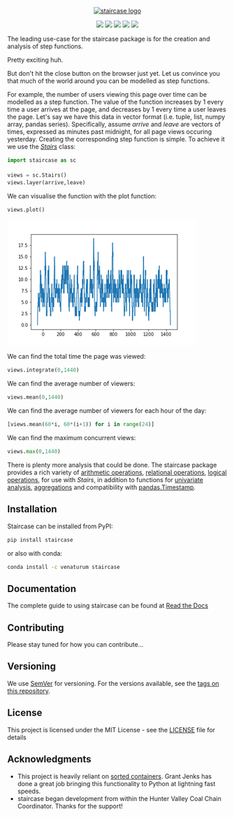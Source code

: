 <p align="center"><a href="https://github.com/venaturum/staircase"><img src="https://github.com/venaturum/staircase/blob/master/docs/img/staircase.png?raw=true" title="staircase logo" alt="staircase logo"></a></p>


<p align="center">
    <a href="https://www.python.org/" alt="Python version">
        <img src="https://img.shields.io/pypi/pyversions/staircase" /></a>
    <a href="https://pypi.org/project/staircase/" alt="PyPI version">
        <img src="https://img.shields.io/pypi/v/staircase" /></a>
    <a href="https://anaconda.org/venaturum/staircase" alt="Conda version">
        <img src="https://img.shields.io/conda/v/venaturum/staircase" /></a>
    <a href="https://railing.readthedocs.io/en/stable/" alt="Read the Docs">
        <img src="https://readthedocs.org/projects/railing/badge/?version=stable" /></a>
    <a href="https://staircase.mit-license.org/" alt="License">
        <img src="http://img.shields.io/:license-mit-blue.svg?style=flat-square"></a>
</p>

The leading use-case for the staircase package is for the creation and analysis of step functions.

Pretty exciting huh.

But don't hit the close button on the browser just yet.  Let us convince you that much of the world around you can be modelled as step functions.

For example, the number of users viewing this page over time can be modelled as a step function.  The value of the function increases by 1 every time a user arrives at the page, and decreases by 1 every time a user leaves the page.  Let's say we have this data in vector format (i.e. tuple, list, numpy array, pandas series).  Specifically, assume *arrive* and *leave* are vectors of times, expressed as minutes past midnight, for all page views occuring yesterday.  Creating the corresponding step function is simple.  To achieve it we use the *[Stairs](https://railing.readthedocs.io/en/stable/Stairs.html)* class:

```python
import staircase as sc

views = sc.Stairs()
views.layer(arrive,leave)
```

We can visualise the function with the plot function:
```python
views.plot()
```
<p align="left"><img src="docs/img/pageviews.png?raw=true" title="pageviews example" alt="pageviews example"></p>

We can find the total time the page was viewed:
```python
views.integrate(0,1440)
```

We can find the average number of viewers:
```python
views.mean(0,1440)
```

We can find the average number of viewers for each hour of the day:
```python
[views.mean(60*i, 60*(i+1)) for i in range(24)]
```

We can find the maximum concurrent views:
```python
views.max(0,1440)
```

There is plenty more analysis that could be done.  The staircase package provides a rich variety of [arithmetic operations](https://railing.readthedocs.io/en/stable/Stairs.html#arithmetic-operators), [relational operations](https://railing.readthedocs.io/en/stable/Stairs.html#relational-operators), [logical operations](https://railing.readthedocs.io/en/stable/Stairs.html#logical-operators), for use with *Stairs*, in addition to functions for [univariate analysis](https://railing.readthedocs.io/en/stable/Stairs.html#summary-statistics), [aggregations](https://railing.readthedocs.io/en/stable/multi_stair.html) and compatibility with [pandas.Timestamp](https://railing.readthedocs.io/en/stable/multi_stair.html).


## Installation

Staircase can be installed from PyPI:

```bash
pip install staircase
```

or also with conda:

```bash
conda install -c venaturum staircase
```

## Documentation
The complete guide to using staircase can be found at [Read the Docs](https://railing.readthedocs.io/en/stable/index.html)


## Contributing

Please stay tuned for how you can contribute...


## Versioning

We use [SemVer](http://semver.org/) for versioning. For the versions available, see the [tags on this repository](https://github.com/venaturum/staircase/tags). 


## License

This project is licensed under the MIT License - see the [LICENSE](LICENSE) file for details

## Acknowledgments

* This project is heavily reliant on [sorted containers](http://www.grantjenks.com/docs/sortedcontainers/).  Grant Jenks has done a great job bringing this functionality to Python at lightning fast speeds.
* staircase began development from within the Hunter Valley Coal Chain Coordinator.  Thanks for the support!